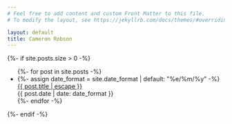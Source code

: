 ```yaml
---
# Feel free to add content and custom Front Matter to this file.
# To modify the layout, see https://jekyllrb.com/docs/themes/#overriding-theme-defaults

layout: default
title: Cameron Robson
---
```

{%- if site.posts.size > 0 -%}
<ul class="posts">
	{%- for post in site.posts -%}
	<li class="post-teaser-container">
		{%- assign date_format = site.date_format | default: "%e/%m/%y" -%}
		<div>
			<a class="post-teaser-title" href="{{ post.url | relative_url }}">
				{{ post.title | escape }}
			</a>
		</div>
		<time class="post-date">{{ post.date | date: date_format }}</time>
	</li>
	{%- endfor -%}
</ul>
{%- endif -%}
